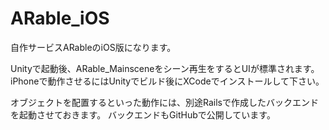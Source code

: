 # ARable_iOS
 
自作サービスARableのiOS版になります。


Unityで起動後、ARable_Mainsceneをシーン再生をするとUIが標準されます。
iPhoneで動作させるにはUnityでビルド後にXCodeでインストールして下さい。


オブジェクトを配置するといった動作には、別途Railsで作成したバックエンドを起動させておきます。
バックエンドもGitHubで公開しています。
